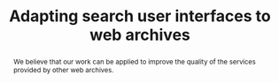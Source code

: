 ---
abstract: We believe that our work can be applied to improve the quality of the services
  provided by other web archives.
creators:
- David Cruz
- Daniel Gomes
date: null
document_url: https://services.phaidra.univie.ac.at/api/object/o:377376/download
grand_parent: iPRES
institutions: []
keywords:
- lisbon
landing_page_url: https://phaidra.univie.ac.at/o:377376
language: eng
layout: publication
license: CC BY-SA 2.0 AT
notes_url: null
parent: iPRES 2013
publication_type: paper
size: 477785
slides_url: null
source_name: iPRES
stream_url: null
title: Adapting search user interfaces to web archives
year: 2013
---